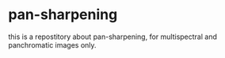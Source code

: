 # pan-sharpening
this is a repostitory about pan-sharpening, for multispectral and panchromatic images only.
